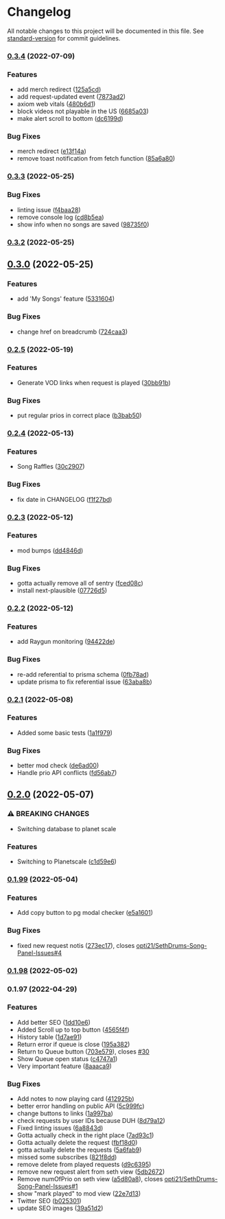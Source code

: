 # Changelog

All notable changes to this project will be documented in this file. See [standard-version](https://github.com/conventional-changelog/standard-version) for commit guidelines.

### [0.3.4](https://github.com/opti21/pepega-panel-frontend/compare/v0.3.3...v0.3.4) (2022-07-09)


### Features

* add merch redirect ([125a5cd](https://github.com/opti21/pepega-panel-frontend/commit/125a5cdb52bd96a642e4514240b449bbe3f64e20))
* add request-updated event ([7873ad2](https://github.com/opti21/pepega-panel-frontend/commit/7873ad2ad5564254e91c1022012c162f1fb4d0d1))
* axiom web vitals ([480b6d1](https://github.com/opti21/pepega-panel-frontend/commit/480b6d18e61d9b717db659c567a30085ca958f5c))
* block videos not playable in the US ([6685a03](https://github.com/opti21/pepega-panel-frontend/commit/6685a0359770ce01087f6efa42ecdee3617df2ed))
* make alert scroll to bottom ([dc6199d](https://github.com/opti21/pepega-panel-frontend/commit/dc6199d4cdad609486dcda9de1a72ac5e39df13c))


### Bug Fixes

* merch redirect ([e13f14a](https://github.com/opti21/pepega-panel-frontend/commit/e13f14aed71fde0874e806b3f51f65472bc7aea2))
* remove toast notification from fetch function ([85a6a80](https://github.com/opti21/pepega-panel-frontend/commit/85a6a8094984c81a4854fdef733b13a8e54ca095))

### [0.3.3](https://github.com/opti21/pepega-panel-frontend/compare/v0.3.2...v0.3.3) (2022-05-25)


### Bug Fixes

* linting issue ([f4baa28](https://github.com/opti21/pepega-panel-frontend/commit/f4baa28855dbe00d11f318057d65a9284b56d550))
* remove console log ([cd8b5ea](https://github.com/opti21/pepega-panel-frontend/commit/cd8b5ea7b032b911675c8aca073485864bb99644))
* show info when no songs are saved ([98735f0](https://github.com/opti21/pepega-panel-frontend/commit/98735f03d15a50c5e22d450b83e1a78be8c47e9c))

### [0.3.2](https://github.com/opti21/pepega-panel-frontend/compare/v0.3.0...v0.3.2) (2022-05-25)

## [0.3.0](https://github.com/opti21/pepega-panel-frontend/compare/v0.2.5...v0.3.0) (2022-05-25)


### Features

* add 'My Songs' feature ([5331604](https://github.com/opti21/pepega-panel-frontend/commit/5331604f30422f4a6e7c5a6991a9a342d373d0a8))


### Bug Fixes

* change href on breadcrumb ([724caa3](https://github.com/opti21/pepega-panel-frontend/commit/724caa3f68fc6a5d656c5b5e8363ffd8a2361c6c))

### [0.2.5](https://github.com/opti21/pepega-panel-frontend/compare/v0.2.4...v0.2.5) (2022-05-19)


### Features

* Generate VOD links when request is played ([30bb91b](https://github.com/opti21/pepega-panel-frontend/commit/30bb91bc7cb12ffee39e8e4474be4360c030eb17))


### Bug Fixes

* put regular prios in correct place ([b3bab50](https://github.com/opti21/pepega-panel-frontend/commit/b3bab5046025169b2acaf9f4fe76e46f7b7ab2f8))

### [0.2.4](https://github.com/opti21/pepega-panel-frontend/compare/v0.2.3...v0.2.4) (2022-05-13)


### Features

* Song Raffles ([30c2907](https://github.com/opti21/pepega-panel-frontend/commit/30c29072298fce5e03f7442d943bb3d6be60c646))


### Bug Fixes

* fix date in CHANGELOG ([f1f27bd](https://github.com/opti21/pepega-panel-frontend/commit/f1f27bd729b62a4ce94ee40b6c622217983cf721))

### [0.2.3](https://github.com/opti21/pepega-panel-frontend/compare/v0.2.2...v0.2.3) (2022-05-12)

### Features

- mod bumps ([dd4846d](https://github.com/opti21/pepega-panel-frontend/commit/dd4846defa6f5d2695a17390cd0e0e00e94f5072))

### Bug Fixes

- gotta actually remove all of sentry ([fced08c](https://github.com/opti21/pepega-panel-frontend/commit/fced08c2fcc42515f34b458ac30ec24b509498c2))
- install next-plausible ([07726d5](https://github.com/opti21/pepega-panel-frontend/commit/07726d5720cea9c1fc877b171c397ccaecf1924e))

### [0.2.2](https://github.com/opti21/pepega-panel-frontend/compare/v0.2.1...v0.2.2) (2022-05-12)

### Features

- add Raygun monitoring ([94422de](https://github.com/opti21/pepega-panel-frontend/commit/94422def48e5ed83b7d1c4b64848a32797b9d057))

### Bug Fixes

- re-add referential to prisma schema ([0fb78ad](https://github.com/opti21/pepega-panel-frontend/commit/0fb78ad58e32f038bbb33a31b27d50c48c11a7a7))
- update prisma to fix referential issue ([63aba8b](https://github.com/opti21/pepega-panel-frontend/commit/63aba8b9993ad247534b465cc4ca6e6f49dfcfa4))

### [0.2.1](https://github.com/opti21/pepega-panel-frontend/compare/v0.2.0...v0.2.1) (2022-05-08)

### Features

- Added some basic tests ([1a1f979](https://github.com/opti21/pepega-panel-frontend/commit/1a1f979efc41a4d9b1759617288316fa24ad6cfc))

### Bug Fixes

- better mod check ([de6ad00](https://github.com/opti21/pepega-panel-frontend/commit/de6ad00ab245f7411e452952279055130e2598f7))
- Handle prio API conflicts ([fd56ab7](https://github.com/opti21/pepega-panel-frontend/commit/fd56ab704a226d53d4d7ad46dca9e8628d549ff6))

## [0.2.0](https://github.com/opti21/pepega-panel-frontend/compare/v0.1.99...v0.2.0) (2022-05-07)

### ⚠ BREAKING CHANGES

- Switching database to planet scale

### Features

- Switching to Planetscale ([c1d59e6](https://github.com/opti21/pepega-panel-frontend/commit/c1d59e69650bdbaf1d6878b7ff1b5989473992d7))

### [0.1.99](https://github.com/opti21/pepega-panel-frontend/compare/v0.1.98...v0.1.99) (2022-05-04)

### Features

- Add copy button to pg modal checker ([e5a1601](https://github.com/opti21/pepega-panel-frontend/commit/e5a160169a5f6c5f0ab17e20458e0566314458f2))

### Bug Fixes

- fixed new request notis ([273ec17](https://github.com/opti21/pepega-panel-frontend/commit/273ec17ce9ac3267ad9382626b6a83fefa2be645)), closes [opti21/SethDrums-Song-Panel-Issues#4](https://github.com/opti21/SethDrums-Song-Panel-Issues/issues/4)

### [0.1.98](https://github.com/opti21/pepega-panel-frontend/compare/v0.1.97...v0.1.98) (2022-05-02)

### 0.1.97 (2022-04-29)

### Features

- Add better SEO ([1dd10e6](https://github.com/opti21/pepega-panel-frontend/commit/1dd10e6d7dec5d5e759ef482439d10035fa05b71))
- Added Scroll up to top button ([4565f4f](https://github.com/opti21/pepega-panel-frontend/commit/4565f4fc0aa8817e28943da62a38b41b81efa3f9))
- History table ([1d7ae91](https://github.com/opti21/pepega-panel-frontend/commit/1d7ae914a42bb606601e0d0c2d6883a89eb4f454))
- Return error if queue is close ([195a382](https://github.com/opti21/pepega-panel-frontend/commit/195a38284c996edf5f1367ae836808be166d07b7))
- Return to Queue button ([703e579](https://github.com/opti21/pepega-panel-frontend/commit/703e57983d246b3ce7c1c5bfc99b39eb5347ad97)), closes [#30](https://github.com/opti21/pepega-panel-frontend/issues/30)
- Show Queue open status ([c4747a1](https://github.com/opti21/pepega-panel-frontend/commit/c4747a1d7cdd7f4cbe66ae7e6e15290e2fc6663a))
- Very important feature ([8aaaca9](https://github.com/opti21/pepega-panel-frontend/commit/8aaaca96b340375647f7e912cb4804f16a1d98ed))

### Bug Fixes

- Add notes to now playing card ([412925b](https://github.com/opti21/pepega-panel-frontend/commit/412925b537ec9702261af0c96b87fee26f07fffe))
- better error handling on public API ([5c999fc](https://github.com/opti21/pepega-panel-frontend/commit/5c999fc77cdae3159214ec0c640e1657296f063b))
- change buttons to links ([1a997ba](https://github.com/opti21/pepega-panel-frontend/commit/1a997baa3bb949b20b0d90b082ac063c2b395d12))
- check requests by user IDs because DUH ([8d79a12](https://github.com/opti21/pepega-panel-frontend/commit/8d79a12f0b89457c2307c4b99a46c86bd3889900))
- Fixed linting issues ([6a8843d](https://github.com/opti21/pepega-panel-frontend/commit/6a8843d7d1f1166ff893bb295c9825801f438511))
- Gotta actually check in the right place ([7ad93c1](https://github.com/opti21/pepega-panel-frontend/commit/7ad93c11217ec160d95446b991c35227fba370be))
- Gotta actually delete the request ([fbf18d0](https://github.com/opti21/pepega-panel-frontend/commit/fbf18d0302c31fc5a150ab1ddb1f3f24843dc9d2))
- gotta actually delete the requests ([5a6fab9](https://github.com/opti21/pepega-panel-frontend/commit/5a6fab95908dd7d97119a290ec816e5e3b5d9612))
- missed some subscribes ([821f8dd](https://github.com/opti21/pepega-panel-frontend/commit/821f8dd932bb6aed99aec15930829ef177c86c01))
- remove delete from played requests ([d9c6395](https://github.com/opti21/pepega-panel-frontend/commit/d9c6395be46e35256b477bf11125d828a5898eb9))
- remove new request alert from seth view ([5db2672](https://github.com/opti21/pepega-panel-frontend/commit/5db2672da6b65cef82bc106a41fd22bae721b10d))
- Remove numOfPrio on seth view ([a5d80a8](https://github.com/opti21/pepega-panel-frontend/commit/a5d80a8f8d5d1f8ec2ce3adb3f560df6e9be4d45)), closes [opti21/SethDrums-Song-Panel-Issues#1](https://github.com/opti21/SethDrums-Song-Panel-Issues/issues/1)
- show "mark played" to mod view ([22e7d13](https://github.com/opti21/pepega-panel-frontend/commit/22e7d13e53cb8c53257244131d25224813b453f0))
- Twitter SEO ([b025301](https://github.com/opti21/pepega-panel-frontend/commit/b0253017ba96426a0444de777803fa3bbc37edea))
- update SEO images ([39a51d2](https://github.com/opti21/pepega-panel-frontend/commit/39a51d25282cefe23821168eb913cd415e1fd4d6))
